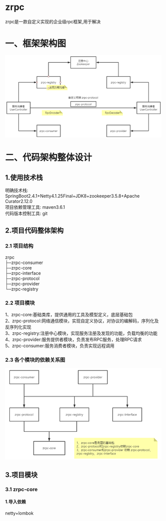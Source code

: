 # zrpc
zrpc是一款自定义实现的企业级rpc框架,用于解决  
# 一、框架架构图
![](https://github.com/xiaozhuofu/zrpc/blob/master/images/1-ZRPC%E6%A1%86%E6%9E%B6%E6%B1%87%E6%80%BB%E5%9B%BE.png)
# 二、代码架构整体设计
## 1.使用技术栈
明确技术栈: SpringBoot2.4.1+Netty4.1.25Final+JDK8+zookeeper3.5.8+Apache Curator2.12.0<br/>
项目依赖管理工具: maven3.6.1<br/>
代码版本控制工具: git
## 2.项目代码整体架构
### 2.1 项目结构
zrpc<br/>
 ├─zrpc-consumer  
 ├─zrpc-core  
 ├─zrpc-interface  
 ├─zrpc-protocol  
 ├─zrpc-provider  
 └─zrpc-registry  
### 2.2 项目模块
1、zrpc-core:基础类库，提供通用的工具及模型定义，底层基础包  
2、zrpc-protocol:网络通信模块，实现自定义协议，对协议的编解码，序列化及反序列化实现  
3、zrpc-registry:注册中心模块，实现服务注册及发现的功能，负载均衡的功能  
4、zrpc-provider:服务提供者模块，负责发布RPC服务，处理RPC请求  
5、zrpc-consumer:服务消费者模块，负责实现远程调用  
### 2.3 各个模块的依赖关系图
![](https://github.com/xiaozhuofu/zrpc/blob/master/images/2-%E6%A8%A1%E5%9D%97%E4%BE%9D%E8%B5%96%E5%85%B3%E7%B3%BB%E5%9B%BE.png)
## 3.项目模块
### 3.1 zrpc-core
#### 1.导入依赖
netty+lombok
